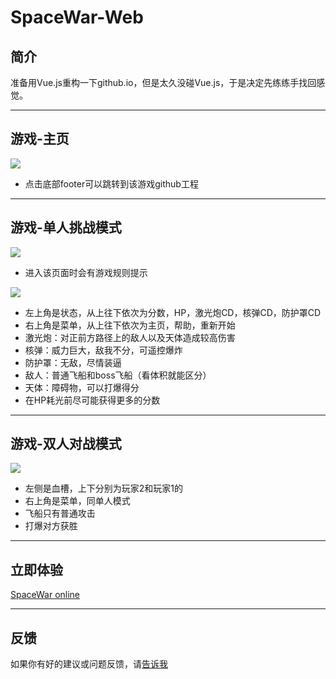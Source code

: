 # SpaceWar-Web

## 简介

准备用Vue.js重构一下github.io，但是太久没碰Vue.js，于是决定先练练手找回感觉。

---
## 游戏-主页

![](/image/home.jpg)

- 点击底部footer可以跳转到该游戏github工程

---
## 游戏-单人挑战模式

![](/image/help.jpg)

- 进入该页面时会有游戏规则提示

![](image/solo.jpg)

- 左上角是状态，从上往下依次为分数，HP，激光炮CD，核弹CD，防护罩CD
- 右上角是菜单，从上往下依次为主页，帮助，重新开始
- 激光炮：对正前方路径上的敌人以及天体造成较高伤害
- 核弹：威力巨大，敌我不分，可遥控爆炸
- 防护罩：无敌，尽情装逼
- 敌人：普通飞船和boss飞船（看体积就能区分）
- 天体：障碍物，可以打爆得分
- 在HP耗光前尽可能获得更多的分数

---
## 游戏-双人对战模式

![](image/battle.jpg)

- 左侧是血槽，上下分别为玩家2和玩家1的
- 右上角是菜单，同单人模式
- 飞船只有普通攻击
- 打爆对方获胜

---
## 立即体验

[SpaceWar online](https://universezy.github.io/demo/SpaceWar/index.html#/)

---
## 反馈

如果你有好的建议或问题反馈，请[告诉我](https://github.com/universezy/SpaceWar-Web/issues)
